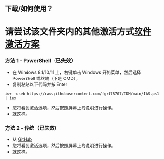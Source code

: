 ## 下载/如何使用？

# 请尝试该文件夹内的其他激活方式[软件激活方案](https://github.com/fgr178707/IDM/tree/14c931094d43c977bacde6f36d365d90e127c192/%E8%BD%AF%E4%BB%B6%E6%BF%80%E6%B4%BB%E6%96%B9%E6%A1%88)

### 方法 1 - PowerShell（已失效）

- 在 Windows 8.1/10/11 上，右键单击 Windows 开始菜单，然后选择 PowerShell 或终端（不是 CMD）。
- 复制粘贴以下代码并按 Enter
```
iwr -useb https://raw.githubusercontent.com/fgr178707/IDM/main/IAS.ps1 | iex
```

-   您将看到激活选项，然后按照屏幕上的说明进行操作。
-   就这样。

### 方法 2 - 传统（已失效）

- 从 [GitHub](https://github.com/fgr178707/IDM/blob/main/IAS_2.0.cmd)
- 您将看到激活选项，然后按照屏幕上的说明进行操作。
- 就这样。
